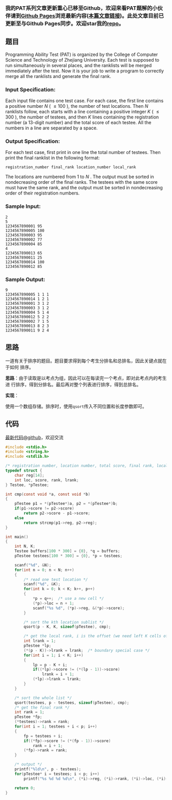 ### 我的PAT系列文章更新重心已移至Github，欢迎来看PAT题解的小伙伴请到[Github Pages](https://oliverlew.github.io/PAT)浏览最新内容([本篇文章链接](https://oliverlew.github.io/PAT/Advanced/1025.html))。此处文章目前已更新至与Github Pages同步。欢迎star我的[repo](https://github.com/OliverLew/PAT)。

## 题目

Programming Ability Test (PAT) is organized by the College of Computer Science
and Technology of Zhejiang University. Each test is supposed to run
simultaneously in several places, and the ranklists will be merged immediately
after the test. Now it is your job to write a program to correctly merge all
the ranklists and generate the final rank.

### Input Specification:

Each input file contains one test case. For each case, the first line contains
a positive number $N$ ( $\le 100$ ), the number of test locations. Then $N$
ranklists follow, each starts with a line containing a positive integer $K$ (
$\le 300$ ), the number of testees, and then $K$ lines containing the
registration number (a 13-digit number) and the total score of each testee.
All the numbers in a line are separated by a space.

### Output Specification:

For each test case, first print in one line the total number of testees. Then
print the final ranklist in the following format:

    
    
    registration_number final_rank location_number local_rank
    

The locations are numbered from 1 to $N$ . The output must be sorted in
nondecreasing order of the final ranks. The testees with the same score must
have the same rank, and the output must be sorted in nondecreasing order of
their registration numbers.

### Sample Input:

    
    
    2
    5
    1234567890001 95
    1234567890005 100
    1234567890003 95
    1234567890002 77
    1234567890004 85
    4
    1234567890013 65
    1234567890011 25
    1234567890014 100
    1234567890012 85
    

### Sample Output:

    
    
    9
    1234567890005 1 1 1
    1234567890014 1 2 1
    1234567890001 3 1 2
    1234567890003 3 1 2
    1234567890004 5 1 4
    1234567890012 5 2 2
    1234567890002 7 1 5
    1234567890013 8 2 3
    1234567890011 9 2 4
    



## 思路


一道有关于排序的题目。题目要求得到每个考生分排名和总排名，因此关键点就在于如何
排序。

**思路**：由于读取是以考点为组，因此可以在每读完一个考点，即对此考点内的考生进
行排序，得到分排名。最后再对整个列表进行排序，得到总排名。

**实现**：

使用一个数组存储。排序时，使用`qsort`传入不同位置和长度参数即可。

## 代码

[最新代码@github](https://github.com/OliverLew/PAT/blob/master/PATAdvanced/1025.c)，欢迎交流
```c
#include <stdio.h>
#include <string.h>
#include <stdlib.h>

/* registration number, location number, total score, final rank, local rank */
typedef struct {
    char reg[14];
    int loc, score, rank, lrank;
} Testee, *pTestee;

int cmp(const void *a, const void *b)
{
    pTestee p1 = *(pTestee*)a, p2 = *(pTestee*)b;
    if(p1->score != p2->score)
        return p2->score - p1->score;
    else
        return strcmp(p1->reg, p2->reg);
}

int main()
{
    int N, K;
    Testee buffers[100 * 300] = {0}, *q = buffers;
    pTestee testees[100 * 300] = {0}, *p = testees;

    scanf("%d", &N);
    for(int n = 0; n < N; n++)
    {
        /* read one test location */
        scanf("%d", &K);
        for(int k = 0; k < K; k++, p++)
        {
            *p = q++;  /* use a new cell */
            (*p)->loc = n + 1;
            scanf("%s %d", (*p)->reg, &(*p)->score);
        }

        /* sort the kth location sublist */
        qsort(p - K, K, sizeof(pTestee), cmp);

        /* get the local rank, i is the offset (we need left K cells of p) */
        int lrank = 1;
        pTestee *lp;
        (*(p - K))->lrank = lrank;  /* boundary special case */
        for(int i = 1; i < K; i++)
        {
            lp = p - K + i;
            if((*lp)->score != (*(lp - 1))->score)
                lrank = i + 1;
            (*lp)->lrank = lrank;
        }
    }

    /* sort the whole list */
    qsort(testees, p - testees, sizeof(pTestee), cmp);
    /* get the final rank */
    int rank = 1;
    pTestee *fp;
    (*testees)->rank = rank;
    for(int i = 1; testees + i < p; i++)
    {
        fp = testees + i;
        if((*fp)->score != (*(fp - 1))->score)
            rank = i + 1;
        (*fp)->rank = rank;
    }

    /* output */
    printf("%ld\n", p - testees);
    for(pTestee* i = testees; i < p; i++)
        printf("%s %d %d %d\n", (*i)->reg, (*i)->rank, (*i)->loc, (*i)->lrank);

    return 0;
}
```